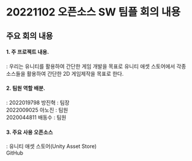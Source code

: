 # 20221102 오픈소스 SW 팀플 회의 내용

## 주요 회의 내용
#### 1. 주 프로젝트 내용.    
: 우리는 유니티를 활용하여 간단한 게임 개발을 목표로 유니티 애셋 스토어에서 각종   
  소스들을 활용하여 간단한 2D 게임제작을 목표로 한다.    
  
#### 2. 팀원 역할 배분. 
: 2022019798 방진혁 : 팀장  
  2022009025 아노진 : 팀원   
  2020044811 배동수 : 팀원   
  
#### 3. 주요 사용 오픈소스   
: 유니티 애셋 스토어(Unity Asset Store)   
  GitHub  
